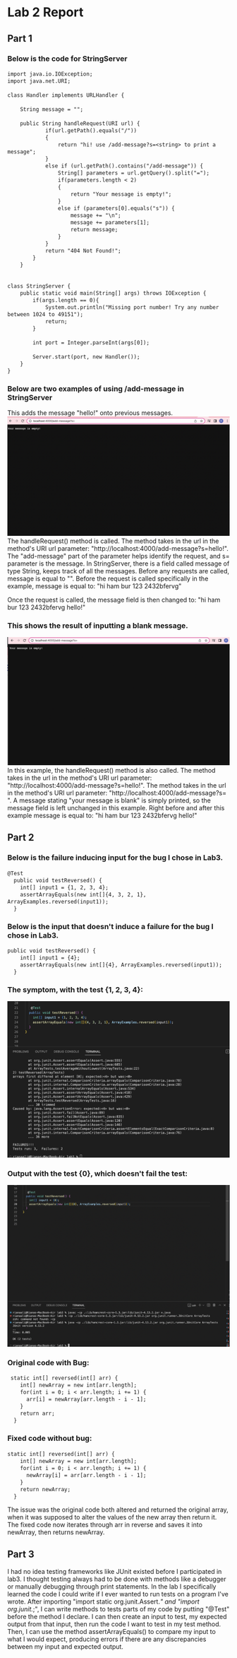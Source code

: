 # Lab 2 Report
## Part 1
### Below is the code for StringServer

```
import java.io.IOException;
import java.net.URI;

class Handler implements URLHandler {
    
    String message = "";

    public String handleRequest(URI url) {
            if(url.getPath().equals("/"))
            {
                return "hi! use /add-message?s=<string> to print a message";
            }
            else if (url.getPath().contains("/add-message")) {
                String[] parameters = url.getQuery().split("=");
                if(parameters.length < 2)
                {
                    return "Your message is empty!";
                }
                else if (parameters[0].equals("s")) {
                    message += "\n";
                    message += parameters[1];
                    return message;
                }
            }
            return "404 Not Found!";
        }
    }


class StringServer {
    public static void main(String[] args) throws IOException {
        if(args.length == 0){
            System.out.println("Missing port number! Try any number between 1024 to 49151");
            return;
        }

        int port = Integer.parseInt(args[0]);

        Server.start(port, new Handler());
    }
}
```

### Below are two examples of using /add-message in StringServer

This adds the message "hello!" onto previous messages.
![Image](lab2screen2.png)
The handleRequest() method is called. The method takes in the url in the method's URI url parameter: "http://localhost:4000/add-message?s=hello!". 
The "add-message" part of the parameter helps identify the request, and s= parameter is the message. In StringServer, there is a field called message 
of type String, keeps track of all the messages. Before any requests are called, message is equal to "". 
Before the request is called specifically in the example, message is equal to: 
"hi
ham
bur
123
2432bfervg"

Once the request is called, the message field is then changed to:
"hi
ham
bur
123
2432bfervg
hello!"


### This shows the result of inputting a blank  message.
![Image](lab2screen3.png)
In this example, the handleRequest() method is also called. The method takes in the url in the method's URI url parameter: "http://localhost:4000/add-message?s=hello!".
The method takes in the url in the method's URI url parameter: "http://localhost:4000/add-message?s=  ". 
A message stating "your message is blank" is simply printed, so the message field is left unchanged in this example. 
Right before and after this example message is equal to:
"hi
ham
bur
123
2432bfervg
hello!"

## Part 2
### Below is the failure inducing input for the bug I chose in Lab3.
```
@Test
  public void testReversed() {
    int[] input1 = {1, 2, 3, 4};
    assertArrayEquals(new int[]{4, 3, 2, 1}, ArrayExamples.reversed(input1));
  }
```
### Below is the input that doesn't induce a failure for the bug I chose in Lab3.
```
public void testReversed() {
    int[] input1 = {4};
    assertArrayEquals(new int[]{4}, ArrayExamples.reversed(input1));
  }
```

### The symptom, with the test {1, 2, 3, 4}:
![Image](lab2screen5.png)

### Output with the test {0}, which doesn't fail the test:
![Image](lab2screen4.png)

### Original code with Bug:
```
 static int[] reversed(int[] arr) {
    int[] newArray = new int[arr.length];
    for(int i = 0; i < arr.length; i += 1) {
      arr[i] = newArray[arr.length - i - 1];
    }
    return arr;
  }
```

### Fixed code without bug:
```
static int[] reversed(int[] arr) {
    int[] newArray = new int[arr.length];
    for(int i = 0; i < arr.length; i += 1) {
      newArray[i] = arr[arr.length - i - 1];
    }
    return newArray;
  }
```
The issue was the original code both altered and returned the original array, when it was supposed to alter the values of the new array 
then return it. The fixed code now iterates through arr in reverse and saves it into newArray, then returns newArray.




## Part 3
I had no idea testing frameworks like JUnit existed before I participated in lab3. I thought testing always had to be done with methods like a debugger or manually debugging
through print statements. In the lab I specifically learned the code I could write if I ever wanted to run tests on a program I've wrote. After importing 
"import static org.junit.Assert.*" and "import org.junit.*;", I can write methods to tests parts of my code by putting "@Test" before the method I declare. 
I can then create an input to test, my expected output from that input, then run the code I want to test in my test method.
Then, I can use the method assertArrayEquals() to compare my input to what I would expect, producing errors if there are any discrepancies
between my input and expected output.

